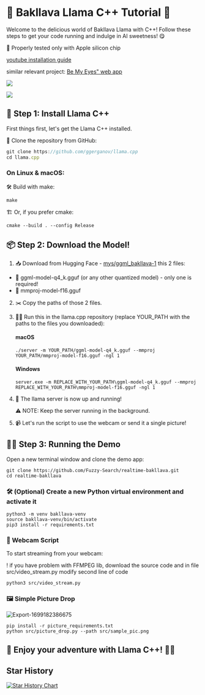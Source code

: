 # 🍰 Bakllava Llama C++ Tutorial 🦙

Welcome to the delicious world of Bakllava Llama with C++! Follow these steps to get your code running and indulge in AI sweetness! 😋

🚨 Properly tested only with Apple silicon chip

[youtube installation guide](https://youtu.be/UyRFbGK9QmI)

similar relevant project: [Be My Eyes" web app](https://github.com/lxe/llavavision#getting-started)

<a href="https://twitter.com/Karmedge" target="_blank"><img src="https://img.shields.io/badge/Twitter-%40karmedge-00000"></a>

<a href="https://www.linkedin.com/in/karmedge" target="_blank"><img src="https://img.shields.io/badge/LinkedIn-karmedge-informational"></a>

## 🚀 Step 1: Install Llama C++

First things first, let's get the Llama C++ installed.

🔗 Clone the repository from GitHub:
```jsx
git clone https://github.com/ggerganov/llama.cpp
cd llama.cpp
```
### On Linux & macOS:
🛠 Build with make:
```
make
```
🏗 Or, if you prefer cmake:
```
cmake --build . --config Release
```

## 📦 Step 2: Download the Model!
1. 📥 Download from Hugging Face - [mys/ggml_bakllava-1](https://huggingface.co/mys/ggml_bakllava-1/tree/main) this 2 files:
* 🌟 ggml-model-q4_k.gguf (or any other quantized model) - only one is required!
* 🧊 mmproj-model-f16.gguf

2. ✂️ Copy the paths of those 2 files.
3. 🏃‍♂️ Run this in the llama.cpp repository (replace YOUR_PATH with the paths to the files you downloaded):

    #### macOS
    ```
    ./server -m YOUR_PATH/ggml-model-q4_k.gguf --mmproj YOUR_PATH/mmproj-model-f16.gguf -ngl 1
    ```
    #### Windows
    ```
    server.exe -m REPLACE_WITH_YOUR_PATH\ggml-model-q4_k.gguf --mmproj REPLACE_WITH_YOUR_PATH\mmproj-model-f16.gguf -ngl 1

    ```
4. 🎉 The llama server is now up and running!
    
    ⚠️ NOTE: Keep the server running in the background.
5. 📹 Let's run the script to use the webcam or send it a single picture!

## 🏃‍♀️ Step 3: Running the Demo
Open a new terminal window and clone the demo app:
```
git clone https://github.com/Fuzzy-Search/realtime-bakllava.git
cd realtime-bakllava
```
### 🛠 (Optional) Create a new Python virtual environment and activate it
```
python3 -m venv bakllava-venv
source bakllava-venv/bin/activate
pip3 install -r requirements.txt
```
### 🎥 Webcam Script
To start streaming from your webcam:

! if you have problem with FFMPEG lib, download the source code and in file src/video_stream.py modify second line of code

```
python3 src/video_stream.py
```

### 🖼 Simple Picture Drop
![Export-1699182386675](https://github.com/Fuzzy-Search/realtime-bakllava/assets/40468118/cc2384d9-1e16-4e94-a02c-47bd703d8ed7)

```
pip install -r picture_requirements.txt
python src/picture_drop.py --path src/sample_pic.png
```


## 📝 Enjoy your adventure with Llama C++! 🚀🦙

## Star History

[![Star History Chart](https://api.star-history.com/svg?repos=Fuzzy-Search/realtime-bakllava&type=Date)](https://star-history.com/#Fuzzy-Search/realtime-bakllava&Date)
